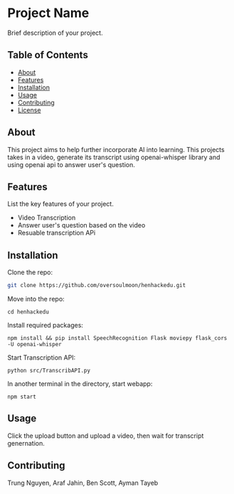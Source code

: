 # Project Name

Brief description of your project.

## Table of Contents

- [About](#about)
- [Features](#features)
- [Installation](#installation)
- [Usage](#usage)
- [Contributing](#contributing)
- [License](#license)

## About

This project aims to help further incorporate AI into learning. This projects takes in a video, generate its transcript using openai-whisper library and using openai api to answer user's question. 

## Features

List the key features of your project.

- Video Transcription
- Answer user's question based on the video
- Resuable transcription APi

## Installation
Clone the repo: 
```bash
git clone https://github.com/oversoulmoon/henhackedu.git
```
Move into the repo:
```
cd henhackedu
```
Install required packages:
```
npm install && pip install SpeechRecognition Flask moviepy flask_cors -U openai-whisper 
```
Start Transcription API: 
```
python src/TranscribAPI.py
```
In another terminal in the directory, start webapp:
```
npm start
```

## Usage
Click the upload button and upload a video, then wait for transcript genernation.
## Contributing
Trung Nguyen, Araf Jahin, Ben Scott, Ayman Tayeb
